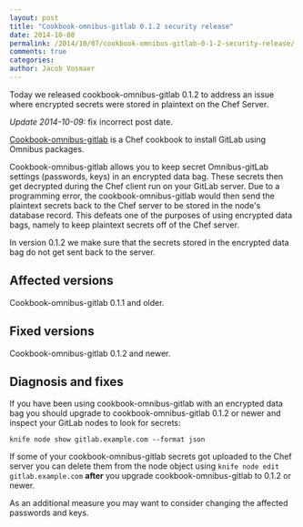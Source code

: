 ```yaml
---
layout: post
title: "Cookbook-omnibus-gitlab 0.1.2 security release"
date: 2014-10-08
permalink: /2014/10/07/cookbook-omnibus-gitlab-0-1-2-security-release/
comments: true
categories:
author: Jacob Vosmaer
---
```


Today we released cookbook-omnibus-gitlab 0.1.2 to address an issue where
encrypted secrets were stored in plaintext on the Chef Server.

<!--more-->

_Update 2014-10-09:_ fix incorrect post date.

[Cookbook-omnibus-gitlab](https://gitlab.com/gitlab-org/cookbook-omnibus-gitlab)
is a Chef cookbook to install GitLab using Omnibus packages.

Cookbook-omnibus-gitlab allows you to keep secret Omnibus-gitLab settings
(passwords, keys) in an encrypted data bag. These secrets then get decrypted
during the Chef client run on your GitLab server. Due to a programming error,
the cookbook-omnibus-gitlab would then send the plaintext secrets back to the
Chef server to be stored in the node's database record. This defeats one of the
purposes of using encrypted data bags, namely to keep plaintext secrets off of
the Chef server.

In version 0.1.2 we make sure that the secrets stored in the encrypted data bag
do not get sent back to the server.

## Affected versions

Cookbook-omnibus-gitlab 0.1.1 and older.

## Fixed versions

Cookbook-omnibus-gitlab 0.1.2 and newer.

## Diagnosis and fixes

If you have been using cookbook-omnibus-gitlab with an encrypted data bag you
should upgrade to cookbook-omnibus-gitlab 0.1.2 or newer and inspect your
GitLab nodes to look for secrets:

```
knife node show gitlab.example.com --format json
```

If some of your cookbook-omnibus-gitlab secrets got uploaded to the Chef server
you can delete them from the node object using `knife node edit
gitlab.example.com` **after** you upgrade cookbook-omnibus-gitlab to 0.1.2 or
newer.

As an additional measure you may want to consider changing the affected
passwords and keys.
